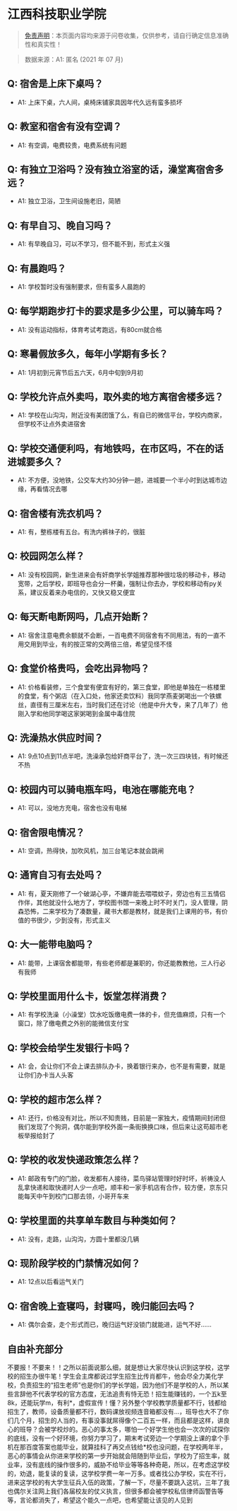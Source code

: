 # 江西科技职业学院

> [免责声明](https://colleges.chat/#_3)：本页面内容均来源于问卷收集，仅供参考，请自行确定信息准确性和真实性！

> 数据来源：A1: 匿名 (2021 年 07 月)

## Q: 宿舍是上床下桌吗？

- A1: 上床下桌，六人间，桌椅床铺家具因年代久远有蛮多损坏

## Q: 教室和宿舍有没有空调？

- A1: 有空调，电费较贵，电费系统有问题

## Q: 有独立卫浴吗？没有独立浴室的话，澡堂离宿舍多远？

- A1: 独立卫浴，卫生间设施老旧，简陋

## Q: 有早自习、晚自习吗？

- A1: 有早晚自习，可以不学习，但不能不到，形式主义强

## Q: 有晨跑吗？

- A1: 学校暂时没有强制要求，但有蛮多人晨跑的

## Q: 每学期跑步打卡的要求是多少公里，可以骑车吗？

- A1: 没有运动指标，体育考试考跑远，有80cm就合格

## Q: 寒暑假放多久，每年小学期有多长？

- A1: 1月初到元宵节后五六天，6月中旬到9月初

## Q: 学校允许点外卖吗，取外卖的地方离宿舍楼多远？

- A1: 学校在山沟沟，附近没有美团饿了么，有自已的微信平台，学校内商家，但学校不让点外卖进宿舍

## Q: 学校交通便利吗，有地铁吗，在市区吗，不在的话进城要多久？

- A1: 不方便，没地铁，公交车大约30分钟一趟，进城要一个半小时到达城市边缘，再看情况去哪

## Q: 宿舍楼有洗衣机吗？

- A1: 有，整栋楼有五台。有洗内裤祙子的，很脏

## Q: 校园网怎么样？

- A1: 没有校园网，新生进来会有奸商学长学姐推荐那种很垃圾的移动卡，移动宽带，之后学校，即班导也会分一杯羹，强制让你去办，学校和移动有py关系，建议反着来办电信的，又快又稳又便宜

## Q: 每天断电断网吗，几点开始断？

- A1: 宿舍注意电费余额就不会断，一百电费不同宿舍有不同用法，有的一直不用交用到毕业，有的按正常的交两倍三倍，希望见怪不怪

## Q: 食堂价格贵吗，会吃出异物吗？

- A1: 价格看装修，三个食堂有便宜有好的，第三食堂，即他是单独在一栋楼里的食堂，有个粥店（在入口处，他家还卖饮料）我同学燕麦粥喝出一个铁螺丝，直径有三厘米左右，当时我们还在讨论（他是中升大专，来了几年了）他刚入学和他同学喝这家粥喝到金属中毒住院

## Q: 洗澡热水供应时间？

- A1: 9点10点到11点半吧，洗澡承包给奸商平台了，洗一次三四块钱，有时候还不热

## Q: 校园内可以骑电瓶车吗，电池在哪能充电？

- A1: 可以，没地方充电，宿舍也没有电梯

## Q: 宿舍限电情况？

- A1: 空调，热得快，加吹风机，加三台笔记本就会跳闸

## Q: 通宵自习有去处吗？

- A1: 有，夏天刚修了一个破湖心亭，不嫌弃能去喂喂蚊子，旁边也有三五情侣作伴，其他就没什么地方了，学校图书馆一来晚上时不时关门，没人管理，阴森恐怖，二来学校为了凑数量，藏书大都是教材，就是我们上课用的书，有价值的书很少，少到没有，形式主义

## Q: 大一能带电脑吗？

- A1: 能带，上课宿舍都能带，有些老师都是兼职的，你还能教教他，三人行必有我师

## Q: 学校里面用什么卡，饭堂怎样消费？

- A1: 有学校洗澡（小澡堂）饮水吃饭缴电费一体的卡，但充值麻烦，只有一个窗口，除了缴电费之外别的能微信支付宝

## Q: 学校会给学生发银行卡吗？

- A1: 会，会让你们不会上课去排队办卡，换着银行来办，也不是有需要，就是让你们办卡当人头客

## Q: 学校的超市怎么样？

- A1: 还行，价格没有对比，所以不知贵贱，目前是一家独大，疫情期间封闭但我们发现了个狗洞，偶尔能到学校外面一条街换换口味，但后来让这苟超市老板举报给封了

## Q: 学校的收发快递政策怎么样？

- A1: 邮政有专门的门脸，收发都有人接待，菜鸟驿站管理时好时坏，祈祷没人乱拿快递和取快递时人少一点吧，顺丰和一家手机店有合作，较方便，京东只能每天中午到校门口那去领，小哥开车来

## Q: 学校里面的共享单车数目与种类如何？

- A1: 没有，走路，山沟沟，方圆十里都没几辆

## Q: 现阶段学校的门禁情况如何？

- A1: 12点以后看运气关门

## Q: 宿舍晚上查寝吗，封寝吗，晚归能回去吗？

- A1: 偶尔会查，走个形式而已，晚归运气好没锁门就能进，运气不好……

## 自由补充部分

不要报！不要来！！之所以前面说那么细，就是想让大家尽快认识到这学校，这学校的招生办很牛笔！学生会主席都说过学生招生比传肖都牛，他会尽全力美化学校，负责招生的“招生老师”也是你们的学长学姐，因为他们不是学校的人，所以某些言辞他不代表学校的官方态度，无法追责有恃无恐！招生能赚钱的，一个五k至8k，还能玩学m，有利\*，虚假宣传！懂？另外整个学校教学质量都不行，钱都给招生了，教师，设备质量都不行，数码课放视频连音箱都没有…，班导也大不了你们几个月，招生的人当的，有事没事就屌得像个二百五一样，而且都是这样，讲良心的班导？会被学校炒的。恶心的事太多，哪怕一个好学生他也会一次次的试探你的底线，没有一个好环境，你努力学习了，期末考试旁边一个学期没上课的拿个手机在那百度答案也能毕业，就算挂科了再交点钱给\*校也没问题，在学校两年半，恶心的事情会从你进来学校的第一步开始就会陪随到毕业后，学校为了招生率，就业率，没有底线的操作很多的，威胁不给毕业等等各种奇葩，所以，在考虑这学校的，劝退，能复读的复读，这学校学费一年一万多。或者找公办学校，实在不行，进来这学校的有大学生征兵入伍的政策，了解一下，尽量不要跳入这坑，三年了我也偶尔关注网上我们各届校友的仗义执言，但很多都会被学校私信律师函警告等等，言论都消失了，希望这个能久一点吧，也希望能让该见的人见到
